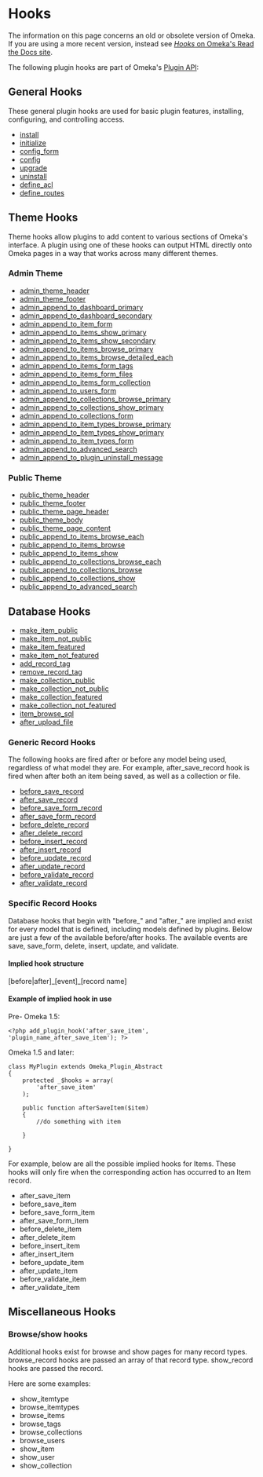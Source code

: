 Hooks
=====

The information on this page concerns an old or obsolete version of
Omeka. If you are using a more recent version, instead see [*Hooks* on
Omeka's Read the Docs site](http://omeka.readthedocs.org/en/latest/Reference/hooks/).

The following plugin hooks are part of Omeka's [Plugin API](Plugin_API.html "Plugin API"):

General Hooks
-------------------------------------------------------------------

These general plugin hooks are used for basic plugin features,
installing, configuring, and controlling access.


-   [install](Hooks/install.html "Hooks/install")
-   [initialize](Hooks/initialize.html "Hooks/initialize")
-   [config\_form](Hooks/config_form.html "Hooks/config form")
-   [config](Hooks/config.html "Hooks/config")
-   [upgrade](Hooks/upgrade.html "Hooks/upgrade")
-   [uninstall](Hooks/uninstall.html "Hooks/uninstall")
-   [define\_acl](Hooks/define_acl.html "Hooks/define acl")
-   [define\_routes](Hooks/define_routes.html "Hooks/define routes")

Theme Hooks
---------------------------------------------------------------

Theme hooks allow plugins to add content to various sections of Omeka's
interface. A plugin using one of these hooks can output HTML directly
onto Omeka pages in a way that works across many different themes.

### Admin Theme

-   [admin\_theme\_header](Hooks/admin_theme_header.html "Hooks/admin theme header")
-   [admin\_theme\_footer](Hooks/admin_theme_footer.html "Hooks/admin theme footer")
-   [admin\_append\_to\_dashboard\_primary](Hooks/admin_append_to_dashboard_primary.html "Hooks/admin append to dashboard primary")
-   [admin\_append\_to\_dashboard\_secondary](Hooks/admin_append_to_dashboard_secondary.html "Hooks/admin append to dashboard secondary")
-   [admin\_append\_to\_item\_form](Hooks/admin_append_to_item_form.html "Hooks/admin append to item form")
-   [admin\_append\_to\_items\_show\_primary](Hooks/admin_append_to_items_show_primary.html "Hooks/admin append to items show primary")
-   [admin\_append\_to\_items\_show\_secondary](Hooks/admin_append_to_items_show_secondary.html "Hooks/admin append to items show secondary")
-   [admin\_append\_to\_items\_browse\_primary](Hooks/admin_append_to_items_browse_primary.html "Hooks/admin append to items browse primary")
-   [admin\_append\_to\_items\_browse\_detailed\_each](Hooks/admin_append_to_items_browse_detailed_each.html "Hooks/admin append to items browse detailed each")
-   [admin\_append\_to\_items\_form\_tags](Hooks/admin_append_to_items_form_tags.html "Hooks/admin append to items form tags")
-   [admin\_append\_to\_items\_form\_files](Hooks/admin_append_to_items_form_files.html "Hooks/admin append to items form files")
-   [admin\_append\_to\_items\_form\_collection](Hooks/admin_append_to_items_form_collection.html "Hooks/admin append to items form collection")
-   [admin\_append\_to\_users\_form](Hooks/admin_append_to_users_form.html "Hooks/admin append to users form")
-   [admin\_append\_to\_collections\_browse\_primary](Hooks/admin_append_to_collections_browse_primary.html "Hooks/admin append to collections browse primary")
-   [admin\_append\_to\_collections\_show\_primary](Hooks/admin_append_to_collections_show_primary.html "Hooks/admin append to collections show primary")
-   [admin\_append\_to\_collections\_form](Hooks/admin_append_to_collections_form.html "Hooks/admin append to collections form")
-   [admin\_append\_to\_item\_types\_browse\_primary](Hooks/admin_append_to_item_types_browse_primary.html "Hooks/admin append to item types browse primary")
-   [admin\_append\_to\_item\_types\_show\_primary](Hooks/admin_append_to_item_types_show_primary.html "Hooks/admin append to item types show primary")
-   [admin\_append\_to\_item\_types\_form](Hooks/admin_append_to_item_types_form.html "Hooks/admin append to item types form")
-   [admin\_append\_to\_advanced\_search](Hooks/admin_append_to_advanced_search.html "Hooks/admin append to advanced search")
-   [admin\_append\_to\_plugin\_uninstall\_message](Hooks/admin_append_to_plugin_uninstall_message.html "Hooks/admin append to plugin uninstall message")

### Public Theme

-   [public\_theme\_header](Hooks/public_theme_header.html "Hooks/public theme header")
-   [public\_theme\_footer](Hooks/public_theme_footer.html "Hooks/public theme footer")
-   [public\_theme\_page\_header](Hooks/public_theme_page_header.html "Hooks/public theme page header")
-   [public\_theme\_body](Hooks/public_theme_body.html "Hooks/public theme body")
-   [public\_theme\_page\_content](Hooks/public_theme_page_content.html "Hooks/public theme page content")
-   [public\_append\_to\_items\_browse\_each](Hooks/public_append_to_items_browse_each.html "Hooks/public append to items browse each")
-   [public\_append\_to\_items\_browse](Hooks/public_append_to_items_browse.html "Hooks/public append to items browse")
-   [public\_append\_to\_items\_show](Hooks/public_append_to_items_show.html "Hooks/public append to items show")
-   [public\_append\_to\_collections\_browse\_each](Hooks/public_append_to_collections_browse_each.html "Hooks/public append to collections browse each")
-   [public\_append\_to\_collections\_browse](Hooks/public_append_to_collections_browse.html "Hooks/public append to collections browse")
-   [public\_append\_to\_collections\_show](Hooks/public_append_to_collections_show.html "Hooks/public append to collections show")
-   [public\_append\_to\_advanced\_search](Hooks/public_append_to_advanced_search.html "Hooks/public append to advanced search")

Database Hooks 
---------------------------------------------------------------------


-   [make\_item\_public](Hooks/make_item_public.html "Hooks/make item public")
-   [make\_item\_not\_public](Hooks/make_item_not_public.html "Hooks/make item not public")
-   [make\_item\_featured](Hooks/make_item_featured.html "Hooks/make item featured")
-   [make\_item\_not\_featured](Hooks/make_item_not_featured.html "Hooks/make item not featured")
-   [add\_record\_tag](Hooks/add_record_tag.html "Hooks/add record tag")
-   [remove\_record\_tag](Hooks/remove_record_tag.html "Hooks/remove record tag")
-   [make\_collection\_public](Hooks/make_collection_public.html "Hooks/make collection public")
-   [make\_collection\_not\_public](Hooks/make_collection_not_public.html "Hooks/make collection not public")
-   [make\_collection\_featured](Hooks/make_collection_featured.html "Hooks/make collection featured")
-   [make\_collection\_not\_featured](Hooks/make_collection_not_featured.html "Hooks/make collection not featured")
-   [item\_browse\_sql](Hooks/item_browse_sql.html "Hooks/item browse sql")
-   [after\_upload\_file](Hooks/after_upload_file.html "Hooks/after upload file")


### Generic Record Hooks

The following hooks are fired after or before any model being used,
regardless of what model they are. For example, after\_save\_record hook
is fired when after both an item being saved, as well as a collection or
file.

-   [before\_save\_record](Hooks/before_save_record.html "Hooks/before save record")
-   [after\_save\_record](Hooks/after_save_record.html "Hooks/after save record")
-   [before\_save\_form\_record](Hooks/before_save_form_record.html "Hooks/before save form record")
-   [after\_save\_form\_record](Hooks/after_save_form_record.html "Hooks/after save form record")
-   [before\_delete\_record](Hooks/before_delete_record.html "Hooks/before delete record")
-   [after\_delete\_record](Hooks/after_delete_record.html "Hooks/after delete record")
-   [before\_insert\_record](Hooks/before_insert_record.html "Hooks/before insert record")
-   [after\_insert\_record](Hooks/after_insert_record.html "Hooks/after insert record")
-   [before\_update\_record](Hooks/before_update_record.html "Hooks/before update record")
-   [after\_update\_record](Hooks/after_update_record.html "Hooks/after update record")
-   [before\_validate\_record](Hooks/before_validate_record.html "Hooks/before validate record")
-   [after\_validate\_record](Hooks/after_validate_record.html "Hooks/after validate record")


### Specific Record Hooks

Database hooks that begin with "before\_" and "after\_" are implied and
exist for every model that is defined, including models defined by
plugins. Below are just a few of the available before/after hooks. The
available events are save, save\_form, delete, insert, update, and
validate.

#### Implied hook structure

\[before|after\]\_\[event\]\_\[record name\]

#### Example of implied hook in use

Pre- Omeka 1.5:

``` {.de1}
<?php add_plugin_hook('after_save_item', 'plugin_name_after_save_item'); ?>
```

Omeka 1.5 and later:

``` {.de1}
class MyPlugin extends Omeka_Plugin_Abstract
{
    protected _$hooks = array(
        'after_save_item'
    );
 
    public function afterSaveItem($item)
    {
        //do something with item 
 
    }
 
}
```

For example, below are all the possible implied hooks for Items. These
hooks will only fire when the corresponding action has occurred to an
Item record.

-   after\_save\_item
-   before\_save\_item
-   before\_save\_form\_item
-   after\_save\_form\_item
-   before\_delete\_item
-   after\_delete\_item
-   before\_insert\_item
-   after\_insert\_item
-   before\_update\_item
-   after\_update\_item
-   before\_validate\_item
-   after\_validate\_item

Miscellaneous Hooks
-------------------------------------------------------------------------------

### Browse/show hooks

Additional hooks exist for browse and show pages for many record types.
browse\_record hooks are passed an array of that record type.
show\_record hooks are passed the record.

Here are some examples:

-   show\_itemtype
-   browse\_itemtypes
-   browse\_items
-   browse\_tags
-   browse\_collections
-   browse\_users
-   show\_item
-   show\_user
-   show\_collection
